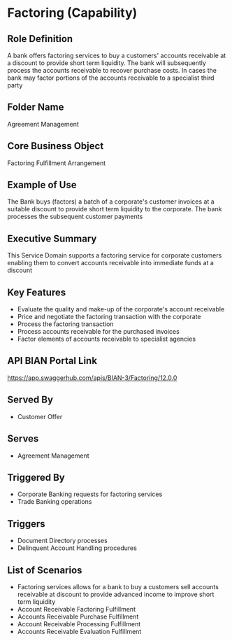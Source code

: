 # Factoring (Capability)

## Role Definition
A bank offers factoring services to buy a customers' accounts receivable at a discount to provide short term liquidity. The bank will subsequently process the accounts receivable to recover purchase costs. In cases the bank may factor portions of the accounts receivable to a specialist third party

## Folder Name
Agreement Management

## Core Business Object
Factoring Fulfillment Arrangement

## Example of Use
The Bank buys (factors) a batch of a corporate's customer invoices at a suitable discount to provide short term liquidity to the corporate. The bank processes the subsequent customer payments

## Executive Summary
This Service Domain supports a factoring service for corporate customers enabling them to convert accounts receivable into immediate funds at a discount

## Key Features
- Evaluate the quality and make-up of the corporate's account receivable
- Price and negotiate the factoring transaction with the corporate
- Process the factoring transaction
- Process accounts receivable for the purchased invoices
- Factor elements of accounts receivable to specialist agencies

## API BIAN Portal Link
https://app.swaggerhub.com/apis/BIAN-3/Factoring/12.0.0

## Served By
- Customer Offer

## Serves
- Agreement Management

## Triggered By
- Corporate Banking requests for factoring services
- Trade Banking operations

## Triggers
- Document Directory processes
- Delinquent Account Handling procedures

## List of Scenarios
- Factoring services allows for a bank to buy a customers sell accounts receivable at discount to provide advanced income to improve short term liquidity
- Account Receivable Factoring Fulfillment
- Accounts Receivable Purchase Fulfillment
- Account Receivable Processing Fulfillment
- Accounts Receivable Evaluation Fulfillment